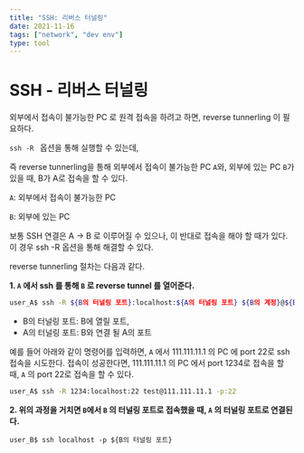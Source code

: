 ```yaml
---
title: "SSH: 리버스 터널링"
date: 2021-11-16
tags: ["network", "dev env"]
type: tool
---
```



# SSH - 리버스 터널링

외부에서 접속이 불가능한 PC 로 원격 접속을 하려고 하면, reverse tunnerling 이 필요하다. 

`ssh -R ` 옵션을 통해 실행할 수 있는데, 





즉 reverse tunnerling을 통해 외부에서 접속이 불가능한 PC `A`와, 외부에 있는 PC    `B`가 있을 때, B가 A로 접속을 할 수 있다.

`A`: 외부에서 접속이 불가능한 PC

`B`: 외부에 있는 PC 

보통 SSH 연결은 A → B 로 이루어질 수 있으나, 이 반대로 접속을 해야 할 때가 있다. 이 경우 ssh -R 옵션을 통해 해결할 수 있다.  



reverse tunnerling 절차는 다음과 같다.

**1. `A` 에서 ssh 를 통해 `B` 로 reverse tunnel 를 열어준다.**

```bash
user_A$ ssh -R ${B의 터널링 포트}:localhost:${A의 터널링 포트} ${B의 계정}@${B의 도메인, 또는 ip} -p${B의 ssh 포트}
```

- B의 터널링 포트: B에 열릴 포트, 
- A의 터널링 포트: B와 연결 될 A의 포트





예를 들어 아래와 같이 명령어를 입력하면, `A` 에서 111.111.11.1 의 PC 에 port 22로 ssh 접속을 시도한다. 접속이 성공한다면, 111.111.11.1 의 PC  에서 port 1234로 접속을 할 때, `A` 의 port 22로 접속을 할 수 있다. 

```bash
user_A$ ssh -R 1234:localhost:22 test@111.111.11.1 -p:22
```



   

**2. 위의 과정을 거치면 `B`에서 `B` 의 터널링 포트로 접속했을 때, `A` 의 터널링 포트로 연결된다.**

```
user_B$ ssh localhost -p ${B의 터널링 포트}
```



